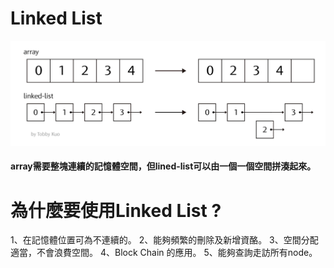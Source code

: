 # Linked List
![](/image/螢幕截圖%202019-10-18%2014.15.51.png)
#### array需要整塊連續的記憶體空間，但lined-list可以由一個一個空間拼湊起來。

# 為什麼要使用Linked List ?
1、在記憶體位置可為不連續的。
2、能夠頻繁的刪除及新增資酪。
3、空間分配適當，不會浪費空間。
4、Block Chain 的應用。
5、能夠查詢走訪所有node。

